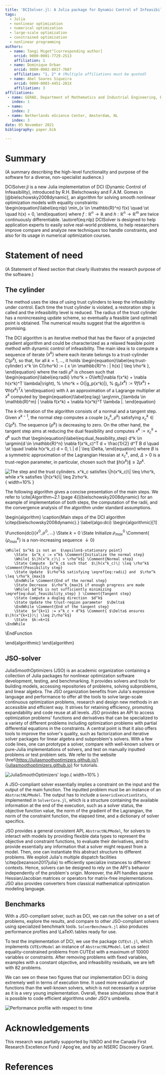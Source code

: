 ```yaml
---
title: 'DCISolver.jl: A Julia package for Dynamic Control of Infeasibility Solver for Nonlinear Optimization'
tags:
  - Julia
  - nonlinear optimization
  - numerical optimization
  - large-scale optimization
  - constrained optimization
  - nonlinear programming
authors:
  - name: Tangi Migot^[corresponding author]
    orcid: 0000-0001-7729-2513
    affiliation: 1
  - name: Dominique Orban
    orcid: 0000-0002-8017-7687
    affiliation: "1, 2" # (Multiple affiliations must be quoted)
  - name: Abel Soares Siqueira
    orcid: 0000-0003-4451-281X
    affiliation: 3
affiliations:
 - name: GERAD, Department of Mathematics and Industrial Engineering, École Polytechnique, Montréal, QC, Canada.
   index: 1
 - name: 
   index: 2
 - name: Netherlands eScience Center, Amsterdam, NL
   index: 3
date: 05 November 2021
bibliography: paper.bib

---
```


# Summary
(A summary describing the high-level functionality and purpose of the software for a diverse, non-specialist audience.)

DCISolver.jl is a new Julia implementation of DCI (Dynamic Control of Infeasibility), introduced by R.H. Bielschowsky and F.A.M. Gomes in [@bielschowsky2008dynamic], an algorithm for solving smooth nonlinear optimization models
with equality constraints:
\begin{equation}\label{eq:nlp}
    \min_{x \in \mathbb{R}^n} f(x) \quad \st \quad h(x) = 0,
\end{equation}
where  $f:\mathbb{R}^n \rightarrow \mathbb{R}$ and  $h:\mathbb{R}^n \rightarrow \mathbb{R}^m$ are twice continuously differentiable.  \autoref{eq:nlp}
DCISolver is designed to help application experts to easily solve real-world problems, to help researchers improve compare and analyze new techniques too handle constraints, and also for its usage in numerical optimization courses.


# Statement of need
(A Statement of Need section that clearly illustrates the research purpose of the software.)

## The cylinder

The method uses the idea of using trust cylinders to keep the infeasibility under control.
Each time the trust cylinder is violated, a restoration step is called and the infeasibility level is reduced. 
The radius of the trust cylinder has a nonincreasing update scheme, so eventually a feasible (and optimal) point is obtained.
The numerical results suggest that the algorithm is promising.

The DCI algorithm is an iterative method that has the flavor of a projected gradient algorithm and could be characterized as
a relaxed feasible point method with dynamic control of infeasibility. The main idea is to compute a sequence of iterate  $\{x^k\}$ where each iterate belongs to a trust-cylinder  $C(\rho^k)$, so that, for all  $k=1,\dots$, it holds
\begin{equation}\label{eq:trust-cylinder}
    x^k \in C(\rho^k) := \{ x \in \mathbb{R}^n : \| h(x) \| \leq \rho^k \},  
\end{equation}
where the radii  $\rho^k$ is chosen such that
\begin{equation}\label{eq:radii}
    \rho^k = O\left(\|\nabla f(x^k) + \nabla h(x^k)^T \lambda\|\right),
%    \rho^k = O(\|g_p(x^k)\|),
% $g_p(x^k) := \nabla f(x^k) + \nabla h(x^k)^T \lambda$
\end{equation}
with  $\lambda$ an approximation of a Lagrange multiplier at  $x^k$ computed by 
\begin{equation}\label{eq:lag}
    \arg\min_{\lambda \in \mathbb{R}^m} \| \nabla f(x^k) + \nabla h(x^k)^T \lambda \|.
\end{equation}

The  $k$-th iteration of the algorithm consists of a normal and a tangent step. Given  $x^{k-1}$, the normal step computes a couple  $(x^k_c,\rho^k)$ satisfying  $x^k_c \in C(\rho^k)$. The sequence  $\{\rho^k\}$ is decreasing to zero.
On the other hand, the tangent step aims at reducing the dual feasibility and computes  $x^k:=x^k_c + d^k$ such that
\begin{equation}\label{eq:dual_feasibility_step}
    d^k \in \argmin{d \in \mathbb{R}^n} \nabla f(x^k_c)^T d + \frac{1}{2} d^T B d \quad \st \quad \nabla h(x^k_c) d = 0, \ \| d \| \leq \Delta,
\end{equation}
where  $B$ is a symmetric approximation of the Lagrangian Hessian at  $x^k_c$, and,  $\Delta>0$ is a trust-region parameter, in particular, chosen such that  $\|h(x^k)\| \leq 2\rho^k$. 

![The step and the trust cylinders.  $x^k_c$ satisfies  $\|h(x^k_c)\| \leq \rho^k$, while  $x^k$ satisfies  $\|h(x^k)\| \leq 2\rho^k$.](trust_cylinder_improved.png){ width=10% }

The following algorithm gives a concise presentation of the main steps. We refer to \cite[Algorithm~2.1 (page 4)]{bielschowsky2008dynamic} for an example of implementation of both steps, the computation of the radii, and the convergence analysis of the algorithm under standard assumptions.  

\begin{algorithm}
\caption{Main steps of the DCI algorithm \citep{bielschowsky2008dynamic}.}
\label{algo:dci}
\begin{algorithmic}[1]

\Function{dci}{$x^0,\rho^0, \dots$} 
    \State  $k=0$
    \State Initialize  $\rho^0_{max}$ \Comment{ $\{\rho^k_{max}\}$ is a non-increasing sequence  $\downarrow 0$}
    
    \While{ $x^k$ is not an  $\epsilon$-stationary point}  
        \State  $x^k_c := x^k$ \Comment{Initialize the normal step}
        \While{ $\|h(x^k_c)\| > \rho^k$} \Comment{Normal step}
        \State Compute  $x^k_c$ such that  $\|h(x^k_c)\| \leq \rho^k$ \Comment{Feasibility step}
        \State Update  $\rho^k$ satisfying \eqref{eq:radii} and  $\rho^k \leq \rho^k_{max}$
        \EndWhile \Comment{End of the normal step}
        \State Decrease  $\rho^k_{max}$ if enough progress are made
        \While{ $d^k$ is not sufficiently minimizing  \eqref{eq:dual_feasibility_step} } \Comment{Tangent step}
        \State Compute a dogleg direction  $d^k$
        \State Update the trust-region parameter  $\Delta$
        \EndWhile \Comment{End of the tangent step}
        \State  $x^{k+1} := x^k_c + d^k$ \Comment{ $\Delta$ ensures  $\|h(x^{k+1})\| \leq 2\rho^k$}
        \State  $k:=k+1$
    \EndWhile
\EndFunction

\end{algorithmic}
\end{algorithm}

## JSO-solver

JuliaSmoothOptimizers (JSO) is an academic organization containing a collection of Julia packages for nonlinear optimization software development, testing, and benchmarking. It provides solvers and tools for building models, accessing repositories of problems, solving subproblems, and linear algebra.
The JSO organization benefits from Julia's expressive language and performance to offer all the tools to solve large-scale continuous optimization problems, research and design new methods in an accessible and efficient way. It strives for retaining efficiency, promoting expandability and code reuse at all levels. JSO provides an API to access optimization problems' functions and derivatives that can be specialized to a variety of different problems including optimization problems with partial differential equations in the constraints. A central point is that it also offers tools to improve the solver's quality, such as factorization and iterative solver packages for linear algebra and subproblem's solvers. With a few code lines, one can prototype a solver, compare with well-known solvers or pure-Julia implementations of solvers, and test on manually inputted problems or test problem sets. We refer to the website  \href{https://juliasmoothoptimizers.github.io/}{juliasmoothoptimizers.github.io} for tutorials.

![JuliaSmoothOptimizers' logo.](jso-logo.png){ width=10% }

A JSO-compliant solver essentially implies a constraint on the input and the output of the main function. The inputted problem must be an instance of an `AbstractNLPModel`. The output has to include a `GenericExecutionStats`, implemented in `SolverCore.jl`, which is a structure containing the available information at the end of the execution, such as a solver status, the objective function value, the norm of the gradient of the Lagrangian, the norm of the constraint function, the elapsed time, and a dictionary of solver specifics.

JSO provides a general consistent API, `AbstractNLPModel`, for solvers to interact with models by providing flexible data types to represent the objective and constraint functions, to evaluate their derivatives, and to provide essentially any information that a solver might request from a model.
Then, one can instantiate this abstract structure to different problems. We exploit Julia's multiple dispatch facilities \citep{bezanson2017julia} to efficiently specialize instances to different contexts.
Hence, solvers can be designed to rely on the API's behavior independently of the problem's origin. Moreover, the API handles sparse Hessian/Jacobian matrices or operators for matrix-free implementations.
JSO also provides converters from classical mathematical optimization modeling language.

## Benchmarks

With a JSO-compliant solver, such as DCI, we can run the solver on a set of problems, explore the results, and compare to other JSO-compliant solvers using specialized benchmark tools. 
`SolverBenchmark.jl` also produces performance profiles and \LaTeX\ tables ready for use.

To test the implementation of DCI, we use the package `CUTEst.jl`, which implements `CUTEstModel` an instance of `AbstractNLPModel`. Let us select equality-constrained problems from CUTEst with a maximum of 10000 variables or constraints. After removing problems with fixed variables, examples with a constant objective, and infeasibility residuals, we are left with 82 problems.

We can see on these two figures that our implementation DCI is doing extremely well in terms of execution time. It used more evaluation of functions than the well-known solvers, which is not necessarily a surprise as it is a very young implementation. Overall, these simulations show that it is possible to code efficient algorithms under JSO's umbrella.

![Performance profile with respect to time](20210127_perf-elapsed_time.png)

# Acknowledgements

This research was partially supported by IVADO and the Canada First Research Excellence Fund / Apog\'ee,
and by an NSERC Discovery Grant.

# References
